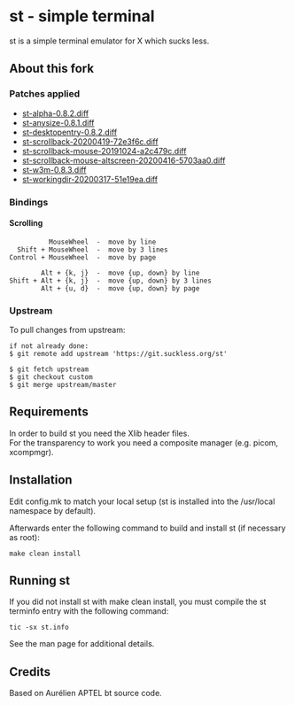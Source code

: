 # st - simple terminal
st is a simple terminal emulator for X which sucks less.


## About this fork
### Patches applied
 - [st-alpha-0.8.2.diff](https://st.suckless.org/patches/alpha/)
 - [st-anysize-0.8.1.diff](https://st.suckless.org/patches/anysize/)
 - [st-desktopentry-0.8.2.diff](https://st.suckless.org/patches/desktopentry/)
 - [st-scrollback-20200419-72e3f6c.diff](https://st.suckless.org/patches/scrollback/)
 - [st-scrollback-mouse-20191024-a2c479c.diff](https://st.suckless.org/patches/scrollback/)
 - [st-scrollback-mouse-altscreen-20200416-5703aa0.diff](https://st.suckless.org/patches/scrollback/)
 - [st-w3m-0.8.3.diff](https://st.suckless.org/patches/w3m/)
 - [st-workingdir-20200317-51e19ea.diff](https://st.suckless.org/patches/workingdir/)

### Bindings
#### Scrolling
```
          MouseWheel  -  move by line
  Shift + MouseWheel  -  move by 3 lines
Control + MouseWheel  -  move by page

        Alt + {k, j}  -  move {up, down} by line
Shift + Alt + {k, j}  -  move {up, down} by 3 lines
        Alt + {u, d}  -  move {up, down} by page
```

### Upstream
To pull changes from upstream:
```
if not already done:
$ git remote add upstream 'https://git.suckless.org/st'

$ git fetch upstream
$ git checkout custom
$ git merge upstream/master
```


## Requirements
In order to build st you need the Xlib header files.\
For the transparency to work you need a composite manager (e.g. picom,
xcompmgr).


## Installation
Edit config.mk to match your local setup (st is installed into
the /usr/local namespace by default).

Afterwards enter the following command to build and install st (if
necessary as root):

    make clean install


## Running st
If you did not install st with make clean install, you must compile
the st terminfo entry with the following command:

    tic -sx st.info

See the man page for additional details.

## Credits
Based on Aurélien APTEL <aurelien dot aptel at gmail dot com> bt source code.

